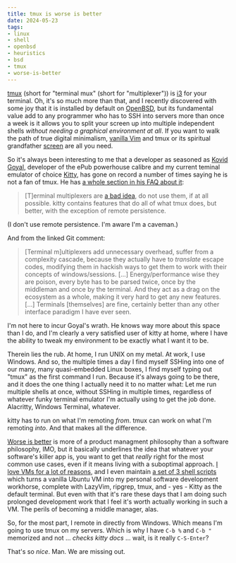 ```yaml
---
title: tmux is worse is better
date: 2024-05-23
tags: 
- linux
- shell
- openbsd
- heuristics
- bsd
- tmux
- worse-is-better
---
```



[tmux](https://github.com/tmux/tmux/wiki)
(short for "terminal mux" (short for "multiplexer"))
is
[i3](https://i3wm.org/)
for your terminal.
Oh, it's so much more than that, and I recently discovered with
some joy that it is installed by default on
[OpenBSD](https://www.openbsd.org/),
but its fundamental value add to any programmer who has to
SSH into servers more than once a week is it allows you to
split your screen up into multiple independent shells
*without needing a graphical environment at all*.
If you want to walk the path of true digital minimalism,
[vanilla Vim](https://www.vim.org/)
and tmux or its spiritual grandfather
[screen](https://www.gnu.org/software/screen/)
are all you need.

So it's always been interesting to me that a developer as
seasoned as
[Kovid Goyal](https://kovidgoyal.net/),
developer of the ePub powerhouse calibre and
my current teminal emulator of choice
[Kitty](https://sw.kovidgoyal.net/kitty/),
has gone on record a number of times saying he is not a fan
of tmux. He has 
[a whole section in his FAQ about it](github.com/hiAndrewQuinn/shell-bling-ubuntu):

>[T]erminal multiplexers are [a bad idea](https://github.com/kovidgoyal/kitty/issues/391#issuecomment-638320745), do not use them, if at all possible. kitty contains features that do all of what tmux does, but better, with the exception of remote persistence.

(I don't use remote persistence. I'm aware I'm a
caveman.)

And from the linked Git comment:

>[Terminal m]ultiplexers add unnecessary overhead, suffer from a complexity cascade, because they actually have to *translate* escape codes, modifying them in hackish ways to get them to work with their concepts of windows/sessions. [...] Energy/performance wise they are poison, every byte has to be parsed twice, once by the middleman and once by the terminal. And they act as a drag on the ecosystem as a whole, making it very hard to get any new features. [...] Terminals [themselves] are fine, certainly better than any other interface paradigm I have ever seen.

I'm not here to incur Goyal's wrath. He knows way more
about this space than I do, and I'm clearly a very
satisfied user of kitty at home, where I have the
ability to tweak my environment to be exactly what 
I want it to be.

Therein lies the rub. At home, I run UNIX on my metal.
At work, I use Windows. And so, the multiple times a
day I find myself SSHing into one of our many, many
quasi-embedded Linux boxes, I find myself typing out
"tmux" as the first command I run. Because it's always
going to be there, and it does the one thing I actually
need it to no matter what: Let me run multiple shells
at once, without SSHing in multiple times, regardless
of whatever funky terminal emulator I'm actually using
to get the job done. Alacritty, Windows Terminal,
whatever. 

kitty has to run on what I'm remoting *from*.
tmux can work on what I'm remoting *into*. 
And that makes
all the difference.

[Worse is better](https://en.wikipedia.org/wiki/Worse_is_better#New_Jerseay_style)
is more of a product managment philosophy than a
software philosophy, IMO, but it basically underlines
the idea that whatever your software's killer app is,
you want to get that *really* right for the most common
use cases, even if it means living with a suboptimal
approach. 
[I love VMs for a lot of reasons](https://hiandrewquinn.github.io/til-site/posts/the-unreasonable-effectiveness-of-vms-in-hacker-pedagogy/),
and I even maintain
[a set of 3 shell scripts](https://github.com/hiAndrewQuinn/shell-bling-ubuntu)
which turns a vanilla Ubuntu VM into my personal software 
development workhorse, complete with LazyVim, ripgrep,
tmux, and - yes - Kitty as the default terminal. 
But even with that it's
rare these days that I am doing such prolonged development
work that I feel it's worth actually working in 
such a VM. The perils of becoming a middle manager, alas.

So, for the most part, I remote in directly
from Windows. Which means I'm going to use tmux on
my servers. Which is why I have `C-b %` and `C-b "`
memorized and not ... *checks kitty docs* ... wait, 
is it really `C-S-Enter`? 

That's so *nice*. Man. We are missing out.
